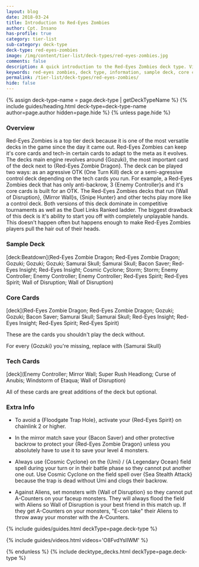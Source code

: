 ```yaml
---
layout: blog
date: 2018-03-24
title: Introduction to Red-Eyes Zombies
author: Cpt. Insano
has-profile: true
category: tier-list
sub-category: deck-type
deck-type: red-eyes-zombies
image: /img/content/tier-list/deck-types/red-eyes-zombies.jpg
comments: false
description: A quick introduction to the Red-Eyes Zombies deck type. View sample deck, core cards, tech cards, quick tips, guides, videos and other information.
keywords: red-eyes zombies, deck type, information, sample deck, core cards, tech cards, quick tips, guides, videos
permalink: /tier-list/deck-types/red-eyes-zombies/
hide: false
---
```


{% assign deck-type-name = page.deck-type | getDeckTypeName %}
{% include guides/heading.html deck-type=deck-type-name author=page.author hidden=page.hide %}
{% unless page.hide %}

### Overview
Red-Eyes Zombies is a top tier deck because it is one of the most versatile decks in the game since the day it came out. Red-Eyes Zombies can keep it's core cards and tech-in certain cards to adapt to the meta as it evolves. The decks main engine revolves around {Gozuki}, the most important card of the deck next to {Red-Eyes Zombie Dragon}. The deck can be played two ways: as an agressive OTK (One Turn Kill) deck or a semi-agressive control deck depending on the tech cards you run. For example, a Red-Eyes Zombies deck that has only anti-backrow, 3 {Enemy Controller}s and it's core cards is built for an OTK. The Red-Eyes Zombies decks that run {Wall of Disruption}, {Mirror Wall}s, {Snipe Hunter} and other techs play more like a control deck. Both versions of this deck dominate in competitive tournaments as well as the Duel Links Ranked ladder. The biggest drawback of this deck is it's ability to start you off with completely unplayable hands. This doesn't happen often but happens enough to make Red-Eyes Zombies players pull the hair out of their heads.

### Sample Deck

[deck:Beatdown](Red-Eyes Zombie Dragon; Red-Eyes Zombie Dragon; Gozuki; Gozuki; Gozuki; Samurai Skull; Samurai Skull; Bacon Saver; Red-Eyes Insight; Red-Eyes Insight; Cosmic Cyclone; Storm; Storm; Enemy Controller; Enemy Controller; Enemy Controller; Red-Eyes Spirit; Red-Eyes Spirit; Wall of Disruption; Wall of Disruption) 

### Core Cards

[deck](Red-Eyes Zombie Dragon; Red-Eyes Zombie Dragon; Gozuki; Gozuki; Bacon Saver; Samurai Skull; Samurai Skull; Red-Eyes Insight; Red-Eyes Insight; Red-Eyes Spirit; Red-Eyes Spirit)

These are the cards you shouldn't play the deck without.

For every {Gozuki} you're missing, replace with {Samurai Skull}    

### Tech Cards

[deck](Enemy Controller; Mirror Wall; Super Rush Headlong; Curse of Anubis; Windstorm of Etaqua; Wall of Disruption)

All of these cards are great additions of the deck but optional.

### Extra Info

- To avoid a {Floodgate Trap Hole}, activate your {Red-Eyes Spirit} on chainlink 2 or higher.

- In the mirror match save your {Bacon Saver} and other protective backrow to protect your {Red-Eyes Zombie Dragon} unless you absolutely have to use it to save your level 4 monsters.

- Always use {Cosmic Cyclone} on the {Umi} / {A Legendary Ocean} field spell during your turn or in their battle phase so they cannot put another one out. Use Cosmic Cyclone on the field spell over {Sea Stealth Attack} because the trap is dead without Umi and clogs their backrow.

- Against Aliens, set monsters with {Wall of Disruption} so they cannot put A-Counters on your faceup monsters. They will always flood the field with Aliens so Wall of Disruption is your best friend in this match up. If they get A-Counters on your monsters, "E-con take" their Aliens to throw away your monster with the A-Counters.

{% include guides/guides.html deckType=page.deck-type %}

{% include guides/videos.html videos='O8FvdYslIWM' %}

{% endunless %}
{% include decktype_decks.html deckType=page.deck-type %}
